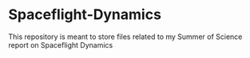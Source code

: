# Spaceflight-Dynamics
This repository is meant to store files related to my Summer of Science report on Spaceflight Dynamics
